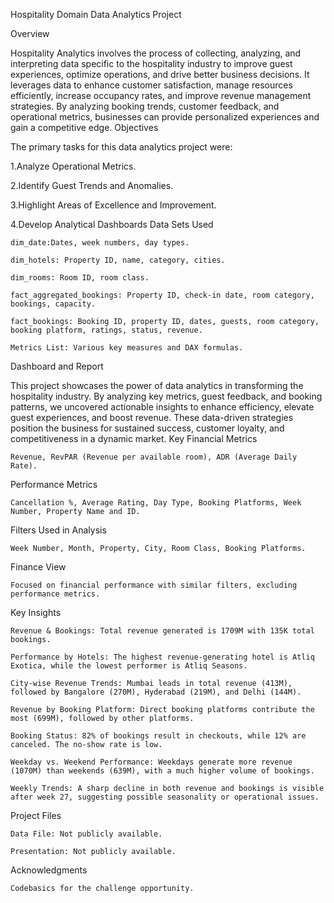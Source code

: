 Hospitality Domain Data Analytics Project

Overview

Hospitality Analytics involves the process of collecting, analyzing, and interpreting data specific to the hospitality industry to improve guest experiences, optimize operations, and drive better business decisions. It leverages data to enhance customer satisfaction, manage resources efficiently, increase occupancy rates, and improve revenue management strategies. By analyzing booking trends, customer feedback, and operational metrics, businesses can provide personalized experiences and gain a competitive edge.
Objectives

The primary tasks for this data analytics project were:

1.Analyze Operational Metrics.

2.Identify Guest Trends and Anomalies.

3.Highlight Areas of Excellence and Improvement.

4.Develop Analytical Dashboards
Data Sets Used

    dim_date:Dates, week numbers, day types.

    dim_hotels: Property ID, name, category, cities.

    dim_rooms: Room ID, room class.

    fact_aggregated_bookings: Property ID, check-in date, room category, bookings, capacity.

    fact_bookings: Booking ID, property ID, dates, guests, room category, booking platform, ratings, status, revenue.

    Metrics List: Various key measures and DAX formulas.

Dashboard and Report

This project showcases the power of data analytics in transforming the hospitality industry. By analyzing key metrics, guest feedback, and booking patterns, we uncovered actionable insights to enhance efficiency, elevate guest experiences, and boost revenue. These data-driven strategies position the business for sustained success, customer loyalty, and competitiveness in a dynamic market.
Key Financial Metrics

    Revenue, RevPAR (Revenue per available room), ADR (Average Daily Rate).

Performance Metrics

    Cancellation %, Average Rating, Day Type, Booking Platforms, Week Number, Property Name and ID.

Filters Used in Analysis

    Week Number, Month, Property, City, Room Class, Booking Platforms.

Finance View

    Focused on financial performance with similar filters, excluding performance metrics.

Key Insights

    Revenue & Bookings: Total revenue generated is 1709M with 135K total bookings.

    Performance by Hotels: The highest revenue-generating hotel is Atliq Exotica, while the lowest performer is Atliq Seasons.

    City-wise Revenue Trends: Mumbai leads in total revenue (413M), followed by Bangalore (270M), Hyderabad (219M), and Delhi (144M).

    Revenue by Booking Platform: Direct booking platforms contribute the most (699M), followed by other platforms.

    Booking Status: 82% of bookings result in checkouts, while 12% are canceled. The no-show rate is low.

    Weekday vs. Weekend Performance: Weekdays generate more revenue (1070M) than weekends (639M), with a much higher volume of bookings.

    Weekly Trends: A sharp decline in both revenue and bookings is visible after week 27, suggesting possible seasonality or operational issues.

Project Files

    Data File: Not publicly available.

    Presentation: Not publicly available.

Acknowledgments

    Codebasics for the challenge opportunity.
